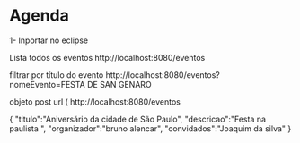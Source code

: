 # Agenda

1- Inportar no eclipse 

Lista todos os eventos
http://localhost:8080/eventos

filtrar por título do evento
http://localhost:8080/eventos?nomeEvento=FESTA DE SAN GENARO


objeto post url (
http://localhost:8080/eventos

{
"titulo":"Aniversário da cidade de São Paulo",
"descricao":"Festa na paulista ",
"organizador":"bruno alencar",
"convidados":"Joaquim da silva"
}

